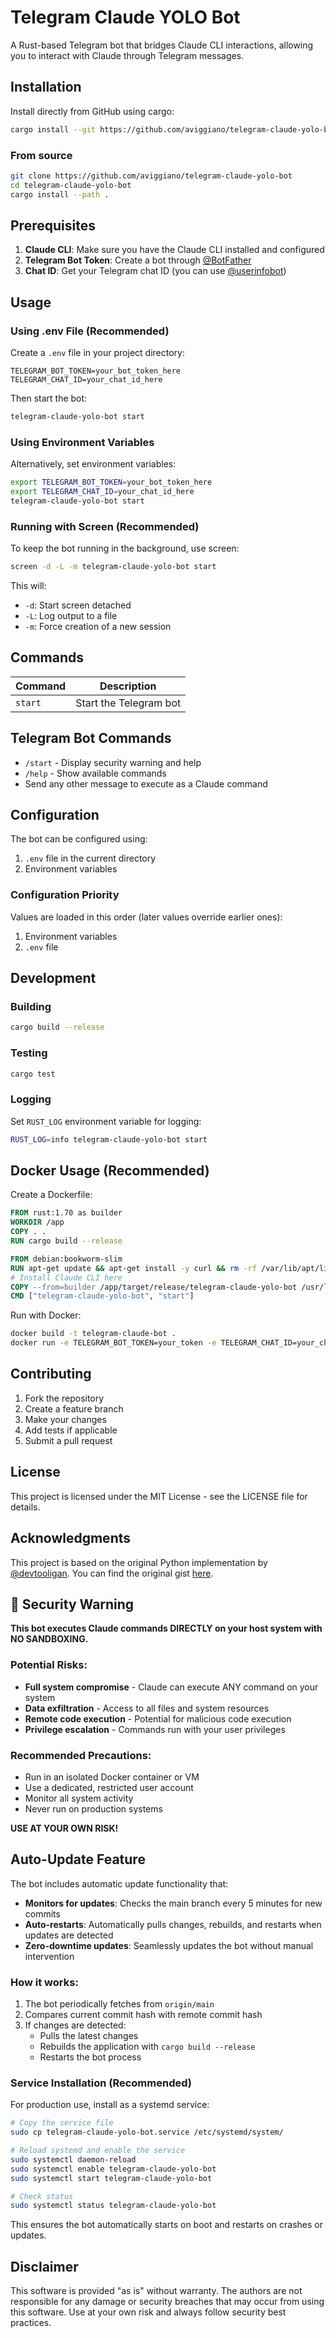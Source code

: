 # Telegram Claude YOLO Bot

A Rust-based Telegram bot that bridges Claude CLI interactions, allowing you to interact with Claude through Telegram messages.

## Installation

Install directly from GitHub using cargo:

```bash
cargo install --git https://github.com/aviggiano/telegram-claude-yolo-bot
```

### From source

```bash
git clone https://github.com/aviggiano/telegram-claude-yolo-bot
cd telegram-claude-yolo-bot
cargo install --path .
```

## Prerequisites

1. **Claude CLI**: Make sure you have the Claude CLI installed and configured
2. **Telegram Bot Token**: Create a bot through [@BotFather](https://t.me/BotFather)
3. **Chat ID**: Get your Telegram chat ID (you can use [@userinfobot](https://t.me/userinfobot))

## Usage

### Using .env File (Recommended)

Create a `.env` file in your project directory:

```env
TELEGRAM_BOT_TOKEN=your_bot_token_here
TELEGRAM_CHAT_ID=your_chat_id_here
```

Then start the bot:

```bash
telegram-claude-yolo-bot start
```

### Using Environment Variables

Alternatively, set environment variables:

```bash
export TELEGRAM_BOT_TOKEN=your_bot_token_here
export TELEGRAM_CHAT_ID=your_chat_id_here
telegram-claude-yolo-bot start
```

### Running with Screen (Recommended)

To keep the bot running in the background, use screen:

```bash
screen -d -L -m telegram-claude-yolo-bot start
```

This will:
- `-d`: Start screen detached
- `-L`: Log output to a file
- `-m`: Force creation of a new session

## Commands

| Command | Description |
|---------|-------------|
| `start` | Start the Telegram bot |


## Telegram Bot Commands

- `/start` - Display security warning and help
- `/help` - Show available commands
- Send any other message to execute as a Claude command

## Configuration

The bot can be configured using:

1. `.env` file in the current directory
2. Environment variables

### Configuration Priority

Values are loaded in this order (later values override earlier ones):
1. Environment variables
2. `.env` file

## Development

### Building

```bash
cargo build --release
```

### Testing

```bash
cargo test
```

### Logging

Set `RUST_LOG` environment variable for logging:

```bash
RUST_LOG=info telegram-claude-yolo-bot start
```

## Docker Usage (Recommended)

Create a Dockerfile:

```dockerfile
FROM rust:1.70 as builder
WORKDIR /app
COPY . .
RUN cargo build --release

FROM debian:bookworm-slim
RUN apt-get update && apt-get install -y curl && rm -rf /var/lib/apt/lists/*
# Install Claude CLI here
COPY --from=builder /app/target/release/telegram-claude-yolo-bot /usr/local/bin/
CMD ["telegram-claude-yolo-bot", "start"]
```

Run with Docker:

```bash
docker build -t telegram-claude-bot .
docker run -e TELEGRAM_BOT_TOKEN=your_token -e TELEGRAM_CHAT_ID=your_chat_id telegram-claude-bot
```

## Contributing

1. Fork the repository
2. Create a feature branch
3. Make your changes
4. Add tests if applicable
5. Submit a pull request

## License

This project is licensed under the MIT License - see the LICENSE file for details.

## Acknowledgments

This project is based on the original Python implementation by [@devtooligan](https://x.com/devtooligan). You can find the original gist [here](https://gist.github.com/devtooligan/998d1405dfa11085e4d022bb98ded85a).

## 🚨 Security Warning

**This bot executes Claude commands DIRECTLY on your host system with NO SANDBOXING.**

### Potential Risks:
- **Full system compromise** - Claude can execute ANY command on your system
- **Data exfiltration** - Access to all files and system resources  
- **Remote code execution** - Potential for malicious code execution
- **Privilege escalation** - Commands run with your user privileges

### Recommended Precautions:
- Run in an isolated Docker container or VM
- Use a dedicated, restricted user account
- Monitor all system activity
- Never run on production systems

**USE AT YOUR OWN RISK!**

## Auto-Update Feature

The bot includes automatic update functionality that:

- **Monitors for updates**: Checks the main branch every 5 minutes for new commits
- **Auto-restarts**: Automatically pulls changes, rebuilds, and restarts when updates are detected
- **Zero-downtime updates**: Seamlessly updates the bot without manual intervention

### How it works:

1. The bot periodically fetches from `origin/main`
2. Compares current commit hash with remote commit hash
3. If changes are detected:
   - Pulls the latest changes
   - Rebuilds the application with `cargo build --release`
   - Restarts the bot process

### Service Installation (Recommended)

For production use, install as a systemd service:

```bash
# Copy the service file
sudo cp telegram-claude-yolo-bot.service /etc/systemd/system/

# Reload systemd and enable the service
sudo systemctl daemon-reload
sudo systemctl enable telegram-claude-yolo-bot
sudo systemctl start telegram-claude-yolo-bot

# Check status
sudo systemctl status telegram-claude-yolo-bot
```

This ensures the bot automatically starts on boot and restarts on crashes or updates.

## Disclaimer

This software is provided "as is" without warranty. The authors are not responsible for any damage or security breaches that may occur from using this software. Use at your own risk and always follow security best practices.
